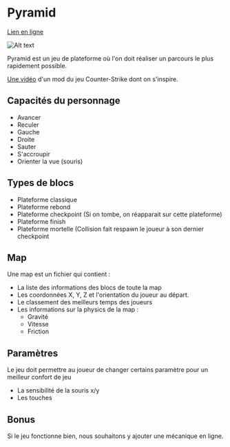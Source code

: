 # Pyramid 

[Lien en ligne](http://bazia.net:1326 "Lien du jeu")

![Alt text](https://raw.githubusercontent.com/xviniette/Pyramid/master/splash.png)

Pyramid est un jeu de plateforme où l'on doit réaliser un parcours le plus rapidement possible.

[Une vidéo](https://www.youtube.com/watch?v=XQ-hyYrXqfk "Vidéo youtube") d'un mod du jeu Counter-Strike dont on s'inspire.
## Capacités du personnage 
* Avancer
* Reculer
* Gauche
* Droite
* Sauter
* S'accroupir
* Orienter la vue (souris)

## Types de blocs
* Plateforme classique
* Plateforme rebond
* Plateforme checkpoint (Si on tombe, on réapparait sur cette plateforme)
* Plateforme finish
* Plateforme mortelle (Collision fait respawn le joueur à son dernier checkpoint

## Map
Une map est un fichier qui contient :
* La liste des informations des blocs de toute la map
* Les coordonnées X, Y, Z et l'orientation du joueur au départ.
* Le classement des meilleurs temps des joueurs
* Les informations sur la physics de la map :
    * Gravité
    * Vitesse
    * Friction

## Paramètres
 Le jeu doit permettre au joueur de changer certains paramètre pour un meilleur confort de jeu
 * La sensibilité de la souris x/y
 * Les touches

## Bonus 
Si le jeu fonctionne bien, nous souhaitons y ajouter une mécanique en ligne.